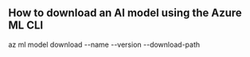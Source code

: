 ## How to download an AI model using the Azure ML CLI

az ml model download --name <name> --version <version> --download-path <path>